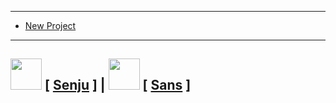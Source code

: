 ---

- [New Project](https://stealy.cc)

-----
[<img height="50" src="https://avatars.githubusercontent.com/u/90538064?v=4">](https://github.com/senju-sh) [ [Senju](https://github.com/senju-sh) ] | [<img height="50" src="https://avatars.githubusercontent.com/u/99873347?v=4">](https://github.com/xvyx) [ [Sans](https://github.com/xvyx) ]
-
